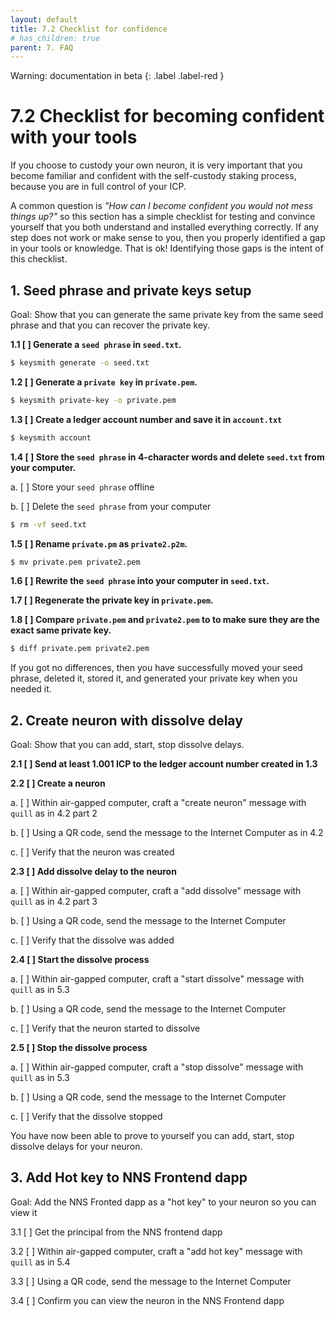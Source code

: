 ```yaml
---
layout: default
title: 7.2 Checklist for confidence
# has_children: true
parent: 7. FAQ
---
```

Warning: documentation in beta
{: .label .label-red }

# 7.2 Checklist for becoming confident with your tools

If you choose to custody your own neuron, it is very important that you become familiar and confident with the self-custody staking process, because you are in full control of your ICP.

A common question is *"How can I become confident you would not mess things up?"* so this section has a simple checklist for testing and convince yourself that you both understand and installed everything correctly. If any step does not work or make sense to you, then you properly identified a gap in your tools or knowledge. That is ok! Identifying those gaps is the intent of this checklist.

## 1. Seed phrase and private keys setup

Goal: Show that you can generate the same private key from the same seed phrase and that you can recover the private key.

**1.1 [ ] Generate a `seed phrase` in `seed.txt`.**

```bash
$ keysmith generate -o seed.txt
```

**1.2 [ ] Generate a `private key` in `private.pem`.**

```bash
$ keysmith private-key -o private.pem
```

**1.3 [ ] Create a ledger account number and save it in `account.txt`**

```bash
$ keysmith account
```

**1.4 [ ] Store the `seed phrase` in 4-character words and delete `seed.txt` from your computer.**

a. [ ] Store your `seed phrase` offline

b. [ ] Delete the `seed phrase` from your computer

```bash
$ rm -vf seed.txt
```

**1.5 [ ] Rename `private.pm` as `private2.p2m`.**

```bash
$ mv private.pem private2.pem
```

**1.6 [ ] Rewrite the `seed phrase` into your computer in `seed.txt`.**

**1.7 [ ] Regenerate the private key in `private.pem`.**

**1.8 [ ] Compare `private.pem` and `private2.pem` to to make sure they are the exact same private key.**

```bash
$ diff private.pem private2.pem
```

If you got no differences, then you have  successfully moved your seed phrase, deleted it, stored it, and generated your private key when you needed it.

## 2. Create neuron with dissolve delay

Goal: Show that you can add, start, stop dissolve delays.

**2.1 [ ] Send at least 1.001 ICP to the ledger account number created in 1.3**

**2.2 [ ] Create a neuron**

a. [ ] Within air-gapped computer, craft a "create neuron" message with `quill` as in 4.2 part 2

b. [ ] Using a QR code, send the message to the Internet Computer as in 4.2

c. [ ] Verify that the neuron was created

**2.3 [ ] Add dissolve delay to the neuron**

a. [ ] Within air-gapped computer, craft a "add dissolve" message with `quill` as in 4.2 part 3

b. [ ] Using a QR code, send the message to the Internet Computer

c. [ ] Verify that the dissolve was added

**2.4 [ ] Start the dissolve process**

a. [ ] Within air-gapped computer, craft a "start dissolve" message with `quill` as in 5.3

b. [ ] Using a QR code, send the message to the Internet Computer

c. [ ] Verify that the neuron started to dissolve

**2.5 [ ] Stop the dissolve process**

a. [ ] Within air-gapped computer, craft a "stop dissolve" message with `quill` as in 5.3

b. [ ] Using a QR code, send the message to the Internet Computer

c. [ ] Verify that the dissolve stopped

You have now been able to prove to yourself you can add, start, stop dissolve delays for your neuron. 

## 3. Add Hot key to NNS Frontend dapp

Goal: Add the NNS Fronted dapp as a "hot key" to your neuron so you can view it

3.1 [ ] Get the principal from the NNS frontend dapp

3.2 [ ] Within air-gapped computer, craft a "add hot key" message with `quill` as in 5.4

3.3 [ ] Using a QR code, send the message to the Internet Computer

3.4 [ ] Confirm you can view the neuron in the NNS Frontend dapp    
